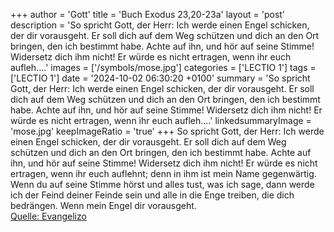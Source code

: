 +++
author = 'Gott'
title = 'Buch Exodus 23,20-23a'
layout = 'post'
description = 'So spricht Gott, der Herr: Ich werde einen Engel schicken, der dir vorausgeht. Er soll dich auf dem Weg schützen und dich an den Ort bringen, den ich bestimmt habe. Achte auf ihn, und hör auf seine Stimme! Widersetz dich ihm nicht! Er würde es nicht ertragen, wenn ihr euch aufleh....'
images = ['/symbols/mose.jpg']
categories = ['LECTIO 1']
tags = ['LECTIO 1']
date = '2024-10-02 06:30:20 +0100'
summary = 'So spricht Gott, der Herr: Ich werde einen Engel schicken, der dir vorausgeht. Er soll dich auf dem Weg schützen und dich an den Ort bringen, den ich bestimmt habe. Achte auf ihn, und hör auf seine Stimme! Widersetz dich ihm nicht! Er würde es nicht ertragen, wenn ihr euch aufleh....'
linkedsummaryImage = 'mose.jpg'
keepImageRatio = 'true'
+++
So spricht Gott, der Herr: Ich werde einen Engel schicken, der dir vorausgeht. Er soll dich auf dem Weg schützen und dich an den Ort bringen, den ich bestimmt habe.
Achte auf ihn, und hör auf seine Stimme! Widersetz dich ihm nicht! Er würde es nicht ertragen, wenn ihr euch auflehnt; denn in ihm ist mein Name gegenwärtig.<!--more-->
Wenn du auf seine Stimme hörst und alles tust, was ich sage, dann werde ich der Feind deiner Feinde sein und alle in die Enge treiben, die dich bedrängen.
Wenn mein Engel dir vorausgeht.<br> [Quelle: Evangelizo](https://evangeliumtagfuertag.org/DE/gospel)